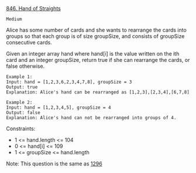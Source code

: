 [846. Hand of Straights](https://leetcode.com/problems/hand-of-straights/)

`Medium`

Alice has some number of cards and she wants to rearrange the cards into groups so that each group is of size groupSize, and consists of groupSize consecutive cards.

Given an integer array hand where hand[i] is the value written on the ith card and an integer groupSize, return true if she can rearrange the cards, or false otherwise.

```
Example 1:
Input: hand = [1,2,3,6,2,3,4,7,8], groupSize = 3
Output: true
Explanation: Alice's hand can be rearranged as [1,2,3],[2,3,4],[6,7,8]

Example 2:
Input: hand = [1,2,3,4,5], groupSize = 4
Output: false
Explanation: Alice's hand can not be rearranged into groups of 4.
```

Constraints:

- 1 <= hand.length <= 104
- 0 <= hand[i] <= 109
- 1 <= groupSize <= hand.length

Note: This question is the same as [1296](https://leetcode.com/problems/divide-array-in-sets-of-k-consecutive-numbers/)